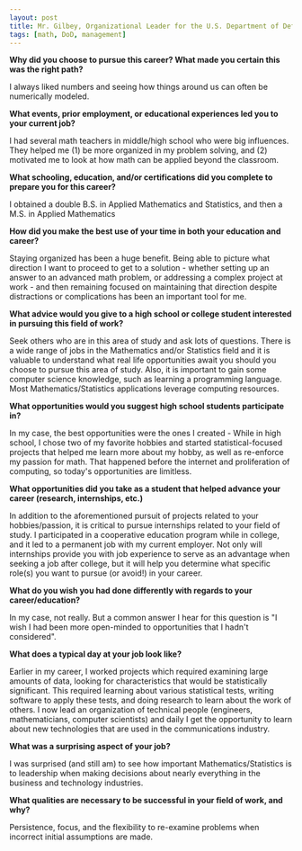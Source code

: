 ```yaml
---
layout: post
title: Mr. Gilbey, Organizational Leader for the U.S. Department of Defense
tags: [math, DoD, management]
---
```


**Why did you choose to pursue this career?  What made you certain this was the right path?**

I always liked numbers and seeing how things around us can often be numerically modeled.

**What events, prior employment, or educational experiences led you to your current job?**

I had several math teachers in middle/high school who were big influences.  They helped me (1) be more organized in my problem solving, and (2) motivated me to look at how math can be applied beyond the classroom.

**What schooling, education, and/or certifications did you complete to prepare you for this career?**

I obtained a double B.S. in Applied Mathematics and Statistics, and then a M.S. in Applied Mathematics

**How did you make the best use of your time in both your education and career?**

Staying organized has been a huge benefit.  Being able to picture what direction I want to proceed to get to a solution - whether setting up an answer to an advanced math problem, or addressing a complex project at work - and then remaining focused on maintaining that direction despite distractions or complications has been an important tool for me.

**What advice would you give to a high school or college student interested in pursuing this field of work?**

Seek others who are in this area of study and ask lots of questions.  There is a wide range of jobs in the Mathematics and/or Statistics field and it is valuable to understand what real life opportunities await you should you choose to pursue this area of study.  Also, it is important to gain some computer science knowledge, such as learning a programming language.  Most Mathematics/Statistics applications leverage computing resources.

**What opportunities would you suggest high school students participate in?**

In my case, the best opportunities were the ones I created - While in high school, I chose two of my favorite hobbies and started statistical-focused projects that helped me learn more about my hobby, as well as re-enforce my passion for math.  That happened before the internet and proliferation of computing, so today's opportunities are limitless.

**What opportunities did you take as a student that helped advance your career (research, internships, etc.)**

In addition to the aforementioned pursuit of projects related to your hobbies/passion, it is critical to pursue internships related to your field of study.  I participated in a cooperative education program while in college, and it led to a permanent job with my current employer.   Not only will internships provide you with job experience to serve as an advantage when seeking a job after college, but it will help you determine what specific role(s) you want to pursue (or avoid!) in your career.

**What do you wish you had done differently with regards to your career/education?**

In my case, not really.  But a common answer I hear for this question is "I wish I had been more open-minded to opportunities that I hadn't considered".

**What does a typical day at your job look like?**

Earlier in my career, I worked projects which required examining large amounts of data, looking for characteristics that would be statistically significant.  This required learning about various statistical tests, writing software to apply these tests, and doing research to learn about the work of others.  I now lead an organization of technical people (engineers, mathematicians, computer scientists) and daily I get the opportunity to learn about new technologies that are used in the communications industry.

**What was a surprising aspect of your job?**

I was surprised (and still am) to see how important Mathematics/Statistics is to leadership when making decisions about nearly everything in the business and technology industries.

**What qualities are necessary to be successful in your field of work, and why?**

Persistence, focus, and the flexibility to re-examine problems when incorrect initial assumptions are made.

